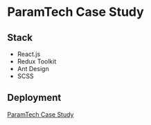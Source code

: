 
# ParamTech Case Study


## Stack

- React.js
- Redux Toolkit
- Ant Design
- SCSS

## Deployment
[ParamTech Case Study](https://paramtech-task-atakanteko.vercel.app/)
